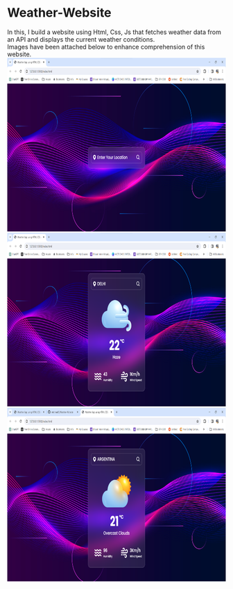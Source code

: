 # Weather-Website
In this, I build a website using Html, Css, Js that fetches weather data from an API and displays the current weather conditions. <br>
Images have been attached below to enhance comprehension of this website.<br>
<img src="Demo_1.png" height="400px" width="600px">
<img src="Demo_2.png" height="400px" width="600px">
<img src="Demo_3.png" height="400px" width="600px">
